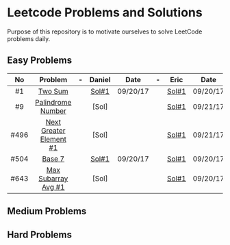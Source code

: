 # Leetcode Problems and Solutions

Purpose of this repository is to motivate ourselves to solve LeetCode problems daily.


## Easy Problems

| No |Problem| - |Daniel| Date | - | Eric | Date | - | Arafat | Date |
|:--:|:-----:|:-:|:----:|:----:|:-:|:----:|:----:|:-:|:------:|:----:|
|#1|[Two Sum](https://leetcode.com/problems/two-sum/description/)||[Sol#1](./1.TwoSum/Daniel.java)|09/20/17||[Sol#1](./1.TwoSum/Eric.java)|09/20/17||[Sol]||
|#9|[Palindrome Number](https://leetcode.com/problems/palindrome-number/description/)||[Sol]|||[Sol#1](./9.PalindromeNumber/Eric.java)|09/21/17||[Sol]||
|#496|[Next Greater Element #1](https://leetcode.com/problems/next-greater-element-i/description/)||[Sol]|||[Sol#1](./496.NextGreaterElement1/Eric.java)|09/21/17||[Sol]||
|#504|[Base 7](https://leetcode.com/problems/base-7/description/)||[Sol#1](./504.Base7/Daniel.java)|09/20/17||[Sol#1](./504.Base7/Eric.java)|09/20/17||[Sol]||
|#643|[Max Subarray Avg #1](https://leetcode.com/problems/maximum-average-subarray-i/description/)||[Sol]|||[Sol#1](./643.MaxSubarrayAvg1/Eric.java)|09/20/17||[Sol]||

## Medium Problems

## Hard Problems